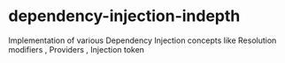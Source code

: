 # dependency-injection-indepth
Implementation of various Dependency Injection concepts like Resolution modifiers , Providers , Injection token 
